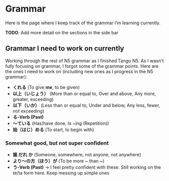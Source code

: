 # Grammar

Here is the page where I keep track of the grammar I'm learning currently.

**TODO**: Add more detail on the sections in the side bar

## Grammar I need to work on currently

Working through the rest of N5 grammar as I finished Tango N5. As I wasn't fully focusing on grammar, I forgot some of the grammar points. Here are the ones I need to work on (including new ones as I progress in the N5 grammar):

- **くれる** (To give __me__, to be given)
- **以上（いじょう）** (More than or equal to, Over and above, Any more, greater, exceeding)
- **以下（いか）** (Less than or equal to, Under and below, Any less, fewer, not exceeding)
- **る-Verb (Past)**
- **～ている** (Has/have done, Is ~ing (Repetition))
- **始（はじ）める** (To start, to begin with)

### Somewhat good, but not super confident

- **誰 だれ か** (Someone, somewhere, not anyone, not anywhere)
- **より～の方（ほう）が** (To be more ~ than ~)
- **う-Verb (Past)** -> I feel pretty confident with these. Still working on the te/ta form here. Keep messing up simple ones